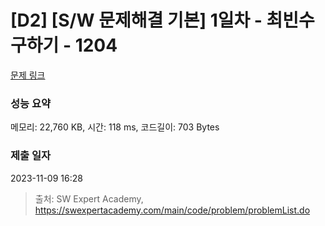 # [D2] [S/W 문제해결 기본] 1일차 - 최빈수 구하기 - 1204 

[문제 링크](https://swexpertacademy.com/main/code/problem/problemDetail.do?contestProbId=AV13zo1KAAACFAYh) 

### 성능 요약

메모리: 22,760 KB, 시간: 118 ms, 코드길이: 703 Bytes

### 제출 일자

2023-11-09 16:28



> 출처: SW Expert Academy, https://swexpertacademy.com/main/code/problem/problemList.do